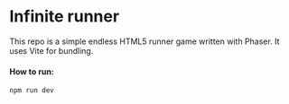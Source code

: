 # Infinite runner

This repo is a simple endless HTML5 runner game written with Phaser. It uses Vite for bundling.

#### How to run:

```bash
npm run dev
```
